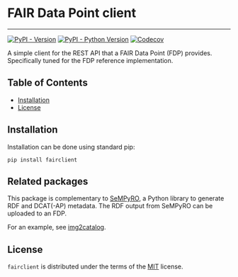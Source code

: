 <!--
SPDX-FileCopyrightText: 2024 Stichting Health-RI

SPDX-License-Identifier: MIT
-->

# FAIR Data Point client

-----

[![PyPI - Version](https://img.shields.io/pypi/v/fairclient.svg)](https://pypi.org/project/fairclient)
[![PyPI - Python Version](https://img.shields.io/pypi/pyversions/fairclient.svg)](https://pypi.org/project/fairclient)
[![Codecov](https://img.shields.io/codecov/c/github/health-ri/fairclient?logo=codecov)](https://app.codecov.io/github/Health-RI/fairclient)

A simple client for the REST API that a FAIR Data Point (FDP) provides. Specifically tuned for the
FDP reference implementation.

## Table of Contents

- [Installation](#installation)
- [License](#license)

## Installation

Installation can be done using standard pip:

```console
pip install fairclient
```

## Related packages

This package is complementary to [SeMPyRO](https://github.com/health-RI/sempyro), a Python library
to generate RDF and DCAT(-AP) metadata. The RDF output from SeMPyRO can be uploaded to an FDP.

For an example, see [img2catalog](https://github.com/Health-RI/img2catalog).

## License

`fairclient` is distributed under the terms of the [MIT](https://spdx.org/licenses/MIT.html) license.
